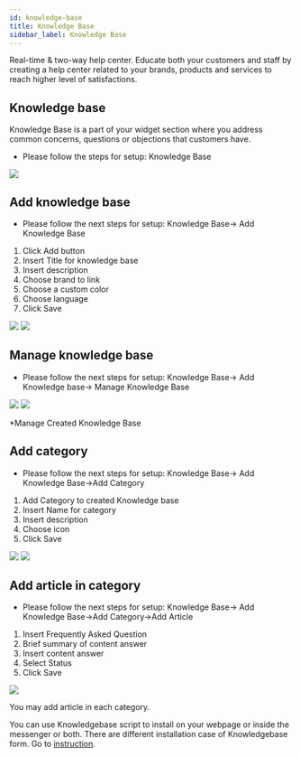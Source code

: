 ```yaml
---
id: knowledge-base
title: Knowledge Base
sidebar_label: Knowledge Base
---
```


Real-time & two-way help center. Educate both your customers and staff by creating a help center related to your brands, products and services to reach higher level of satisfactions.

## Knowledge base

Knowledge Base is a part of your widget section where you address common concerns, questions or objections that customers have.

- Please follow the steps for setup: Knowledge Base

![](https://s3.us-west-2.amazonaws.com/erxes-docs/knowledgebase/image1.png)

## Add knowledge base

- Please follow the next steps for setup: Knowledge Base-> Add Knowledge Base

1. Click Add button
2. Insert Title for knowledge base
3. Insert description
4. Choose brand to link
5. Choose a custom color
6. Choose language
7. Click Save

![](https://s3.us-west-2.amazonaws.com/erxes-docs/knowledgebase/image2.png)
![](https://s3.us-west-2.amazonaws.com/erxes-docs/knowledgebase/image3.png)

## Manage knowledge base

- Please follow the next steps for setup: Knowledge Base-> Add Knowledge base-> Manage Knowledge Base

![](https://s3.us-west-2.amazonaws.com/erxes-docs/knowledgebase/image4.png)
![](https://s3.us-west-2.amazonaws.com/erxes-docs/knowledgebase/image5.png)

\*Manage Created Knowledge Base

## Add category

- Please follow the next steps for setup: Knowledge Base-> Add Knowledge Base->Add Category

1. Add Category to created Knowledge base
2. Insert Name for category
3. Insert description
4. Choose icon
5. Click Save

![](https://s3.us-west-2.amazonaws.com/erxes-docs/knowledgebase/image6.png)
![](https://s3.us-west-2.amazonaws.com/erxes-docs/knowledgebase/image7.png)

## Add article in category

- Please follow the next steps for setup: Knowledge Base-> Add Knowledge Base->Add Category->Add Article

1. Insert Frequently Asked Question
2. Brief summary of content answer
3. Insert content answer
4. Select Status
5. Click Save

![](https://s3.us-west-2.amazonaws.com/erxes-docs/knowledgebase/image8.png)

You may add article in each category.

You can use Knowledgebase script to install on your webpage or inside the messenger or both. There are different installation case of Knowledgebase form. Go to [instruction](https://erxes.org/user/script-install).
